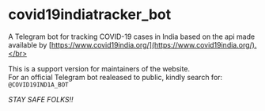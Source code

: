 # covid19indiatracker_bot
A Telegram bot for tracking COVID-19 cases in India based on the api made available by [https://www.covid19india.org/](https://www.covid19india.org/).</br></br>

This is a support version for maintainers of the website. </br>
For an official Telegram bot realeased to public, kindly search for: `@COVID19IND1A_BOT`</br>

_STAY SAFE FOLKS!!_
